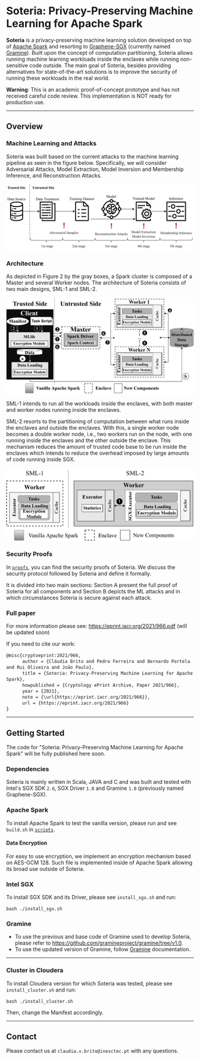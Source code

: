 # Soteria: Privacy-Preserving Machine Learning for Apache Spark

**Soteria** is a privacy-preserving machine learning solution developed on top of [Apache Spark](https://github.com/apache/spark) and resorting to [Graphene-SGX](https://github.com/oscarlab/graphene) (currently named [Gramine](https://github.com/gramineproject/gramine)).
Built upon the concept of computation partitioning, Soteria allows running machine learning workloads inside the enclaves while running non-sensitive code outside. 
The main goal of Soteria, besides providing alternatives for state-of-the-art solutions is to improve the security of running these workloads in the real world. 

**Warning**: This is an academic proof-of-concept prototype and has not received careful code review. This implementation is NOT ready for production use.

___
## Overview

### Machine Learning and Attacks
Soteria was built based on the current attacks to the machine learning pipeline as seen in the figure below. 
Specifically, we will consider Adversarial Attacks, Model Extraction, Model Inversion and Membership Inference, and Reconstruction Attacks. 

<p align="center">
    <img src="images/ml_pipeline_refactor-1.png" alt="Soteria Architecture" title="Machine Learning Pipeline and Attacks">
</p>

### Architecture

As depicted in Figure 2 by the gray boxes, a Spark cluster is composed of a Master and several Worker nodes.
The architecture of Soteria consists of two main designs, SML-1 and SML-2. 

<p align="center">
    <img src="images/arch_soteria_poster-1.png" alt="Soteria Architecture" title="Soteria Architecture and Flow">
</p>

SML-1 intends to run all the workloads inside the enclaves, with both master and worker nodes running inside the enclaves.

SML-2 resorts to the partitioning of computation between what runs inside the enclaves and outside the enclaves. With this, a single worker node becomes a double worker node, i.e., two workers run on the node, with one running inside the enclaves and the other outside the enclave. This mechanism reduces the amount of trusted code base to be run inside the enclaves which intends to reduce the overhead imposed by large amounts of code running inside SGX.

<p align="center">
    <img src="images/spark-sml2-1.png" alt="Soteria Designs" title="Soteria Twofold Worker Design">
</p>

### Security Proofs

In [`proofs`](https://github.com/claudiavmbrito/Soteria/tree/main/proofs), you can find the security proofs of Soteria. We discuss the security protocol followed by Soteria and define it formally. 

It is divided into two main sections: Section A present the full proof of Soteria for all components and Section B depicts the ML attacks and in which circumstances Soteria is secure against each attack. 

### Full paper

For more information please see: 
https://eprint.iacr.org/2021/966.pdf (will be updated soon)

If you need to cite our work:
```
@misc{cryptoeprint:2021/966,
      author = {Cláudia Brito and Pedro Ferreira and Bernardo Portela and Rui Oliveira and João Paulo},
      title = {Soteria: Privacy-Preserving Machine Learning for Apache Spark},
      howpublished = {Cryptology ePrint Archive, Paper 2021/966},
      year = {2021},
      note = {\url{https://eprint.iacr.org/2021/966}},
      url = {https://eprint.iacr.org/2021/966}
}
```
___

## Getting Started

The code for "Soteria: Privacy-Preserving Machine Learning for Apache Spark" will be fully published here soon.

### Dependencies

Soteria is mainly written in Scala, JAVA and C and was built and tested with Intel's SGX SDK `2.6`, SGX Driver `1.8` and Gramine `1.0` (previously named Graphene-SGX).

### Apache Spark

To install Apache Spark to test the vanilla version, please run and see `build.sh` in [`scripts`](https://github.com/claudiavmbrito/Soteria/tree/main/scripts).

#### Data Encryption

For easy to use encryption, we implement an encryption mechanism based on AES-GCM 128. Such file is implemented inside of Apache Spark allowing its broad use outside of Soteria.


### Intel SGX

To install SGX SDK and its Driver, please see `install_sgx.sh` and run:
```
bash ./install_sgx.sh
```

### Gramine 

- To use the previous and base code of Gramine used to develop Soteria, please refer to https://github.com/gramineproject/gramine/tree/v1.0.
- To use the updated version of Gramine, follow [Gramine](https://github.com/gramineproject/gramine) documentation. 
---

### Cluster in Cloudera 

To install Cloudera version for which Soteria was tested, please see `install_cluster.sh` and run:
```
bash ./install_cluster.sh
```

Then, change the Manifest accordingly.

___

## Contact

Please contact us at `claudia.v.brito@inesctec.pt` with any questions.
